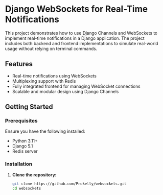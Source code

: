 # Django WebSockets for Real-Time Notifications

This project demonstrates how to use Django Channels and WebSockets to implement real-time notifications in a Django application. The project includes both backend and frontend implementations to simulate real-world usage without relying on terminal commands.

## Features

- Real-time notifications using WebSockets
- Multiplexing support with Redis
- Fully integrated frontend for managing WebSocket connections
- Scalable and modular design using Django Channels

## Getting Started

### Prerequisites

Ensure you have the following installed:

- Python 3.11+
- Django 5.1
- Redis server

### Installation

1. **Clone the repository:**

   ```bash
   git clone https://github.com/Prokelly/websockets.git
   cd websockets
